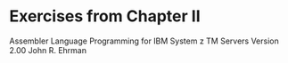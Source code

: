 # Exercises from Chapter II    
Assembler Language Programming
for
IBM System z TM Servers
Version 2.00
John R. Ehrman
